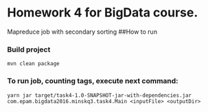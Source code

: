 # Homework 4 for BigData course.
Mapreduce job with secondary sorting
##How to run

### Build project
```
mvn clean package
```

### To run job, counting tags, execute next command:

```
yarn jar target/task4-1.0-SNAPSHOT-jar-with-dependencies.jar com.epam.bigdata2016.minskq3.task4.Main <inputFile> <outputDir>
```

